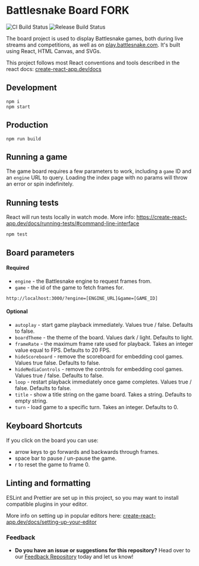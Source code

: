 # Battlesnake Board FORK
![CI Build Status](https://github.com/originalwebgurl/board/actions/workflows/ci.yml/badge.svg)  ![Release Build Status](https://github.com/BattlesnakeOfficial/board/actions/workflows/release.yml/badge.svg)

The board project is used to display Battlesnake games, both during live streams and competitions, as well as on [play.battlesnake.com](https://play.battlesnake.com/). It's built using React, HTML Canvas, and SVGs.

This project follows most React conventions and tools described in the react docs: [create-react-app.dev/docs](https://create-react-app.dev/docs/getting-started)

## Development

```shell
npm i
npm start
```

## Production

```shell
npm run build
```

## Running a game

The game board requires a few parameters to work, including a `game` ID and an `engine` URL to query. Loading the index page with no params will throw an error or spin indefinitely.

## Running tests

React will run tests locally in watch mode. More info: https://create-react-app.dev/docs/running-tests/#command-line-interface
```shell
npm test
```

## Board parameters

#### Required
- `engine` - the Battlesnake engine to request frames from.
- `game` - the id of the game to fetch frames for.

```text
http://localhost:3000/?engine=[ENGINE_URL]&game=[GAME_ID]
```

#### Optional
- `autoplay` - start game playback immediately. Values true / false. Defaults to false.
- `boardTheme` - the theme of the board. Values dark / light. Defaults to light.
- `frameRate` - the maximum frame rate used for playback. Takes an integer value equal to FPS. Defaults to 20 FPS.
- `hideScoreboard` - remove the scoreboard for embedding cool games. Values true false. Defaults to false.
- `hideMediaControls` - remove the controls for embedding cool games. Values true / false. Defaults to false.
- `loop` - restart playback immediately once game completes. Values true / false. Defaults to false.
- `title` - show a title string on the game board. Takes a string. Defaults to empty string.
- `turn` - load game to a specific turn. Takes an integer. Defaults to 0.

## Keyboard Shortcuts

If you click on the board you can use:

- arrow keys to go forwards and backwards through frames.
- space bar to pause / un-pause the game.
- r to reset the game to frame 0.

## Linting and formatting

ESLint and Prettier are set up in this project, so you may want to install compatible plugins in your editor.

More info on setting up in popular editors here: [create-react-app.dev/docs/setting-up-your-editor](https://create-react-app.dev/docs/setting-up-your-editor#displaying-lint-output-in-the-editor)

### Feedback

* **Do you have an issue or suggestions for this repository?** Head over to our [Feedback Repository](https://play.battlesnake.com/feedback) today and let us know!
